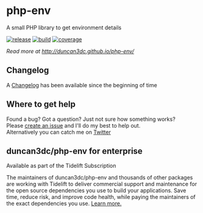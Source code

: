 # php-env
A small PHP library to get environment details

[![release](https://poser.pugx.org/duncan3dc/php-env/version.svg)](https://packagist.org/packages/duncan3dc/php-env)
[![build](https://travis-ci.org/duncan3dc/php-env.svg?branch=master)](https://travis-ci.org/duncan3dc/php-env)
[![coverage](https://codecov.io/gh/duncan3dc/php-env/graph/badge.svg)](https://codecov.io/gh/duncan3dc/php-env)

_Read more at http://duncan3dc.github.io/php-env/_  


## Changelog
A [Changelog](CHANGELOG.md) has been available since the beginning of time


## Where to get help
Found a bug? Got a question? Just not sure how something works?  
Please [create an issue](https://github.com/duncan3dc/php-env/issues) and I'll do my best to help out.  
Alternatively you can catch me on [Twitter](https://twitter.com/duncan3dc)


## duncan3dc/php-env for enterprise

Available as part of the Tidelift Subscription

The maintainers of duncan3dc/php-env and thousands of other packages are working with Tidelift to deliver commercial support and maintenance for the open source dependencies you use to build your applications. Save time, reduce risk, and improve code health, while paying the maintainers of the exact dependencies you use. [Learn more.](https://tidelift.com/subscription/pkg/packagist-duncan3dc-php-env?utm_source=packagist-duncan3dc-php-env&utm_medium=referral&utm_campaign=readme)
